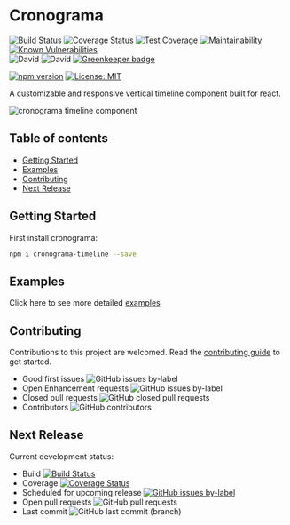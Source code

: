 # Cronograma

[![Build Status](https://travis-ci.com/alexolivas/cronograma.svg?branch=master)](https://travis-ci.com/alexolivas/cronograma)
[![Coverage Status](https://coveralls.io/repos/github/alexolivas/cronograma/badge.svg?branch=master)](https://coveralls.io/github/alexolivas/cronograma?branch=master)
[![Test Coverage](https://api.codeclimate.com/v1/badges/a99a88d28ad37a79dbf6/test_coverage)](https://codeclimate.com/github/codeclimate/codeclimate/test_coverage)
[![Maintainability](https://api.codeclimate.com/v1/badges/a99a88d28ad37a79dbf6/maintainability)](https://codeclimate.com/github/codeclimate/codeclimate/maintainability)
[![Known Vulnerabilities](https://snyk.io/test/github/alexolivas/cronograma/badge.svg?targetFile=package.json)](https://snyk.io/test/github/alexolivas/cronograma?targetFile=package.json)  
![David](https://img.shields.io/david/alexolivas/cronograma)
![David](https://img.shields.io/david/dev/alexolivas/cronograma)
[![Greenkeeper badge](https://badges.greenkeeper.io/alexolivas/cronograma.svg)](https://greenkeeper.io/)  

[![npm version](https://badge.fury.io/js/cronograma-timeline.svg)](https://badge.fury.io/js/cronograma-timeline)
[![License: MIT](https://img.shields.io/badge/License-MIT-green.svg)](https://jeremy.mit-license.org)

A customizable and responsive vertical timeline component built for react.

![cronograma timeline component](https://cronograma-timeline.s3.amazonaws.com/default-timeline.png "Cronograma")

## Table of contents

- [Getting Started](#getting-started)
- [Examples](#examples)
- [Contributing](#contributing)
- [Next Release](#next-release)

## Getting Started

First install cronograma:

```sh
npm i cronograma-timeline --save
```

## Examples

Click here to see more detailed [examples](https://alexolivas.github.io/cronograma)

## Contributing

Contributions to this project are welcomed. Read the [contributing guide](docs/CONTRIBUTING.md) to get started.

- Good first issues ![GitHub issues by-label](https://img.shields.io/github/issues/alexolivas/cronograma/good%20first%20issue?style=flat-square)
- Open Enhancement requests ![GitHub issues by-label](https://img.shields.io/github/issues/alexolivas/cronograma/enhancement?style=flat-square)
- Closed pull requests ![GitHub closed pull requests](https://img.shields.io/github/issues-pr-closed/alexolivas/cronograma)
- Contributors ![GitHub contributors](https://img.shields.io/github/contributors/alexolivas/cronograma)

## Next Release

Current development status:

- Build [![Build Status](https://travis-ci.com/alexolivas/cronograma.svg?branch=develop)](https://travis-ci.com/alexolivas/cronograma)
- Coverage [![Coverage Status](https://coveralls.io/repos/github/alexolivas/cronograma/badge.svg?branch=develop)](https://coveralls.io/github/alexolivas/cronograma?branch=develop)
- Scheduled for upcoming release [![GitHub issues by-label](https://img.shields.io/github/issues/badges/shields/scheduled%20for%20release)](https://github.com/alexolivas/cronograma/issues?q=is%3Aopen+is%3Aissue+project%3Aalexolivas%2Fcronograma%2F1)
- Open pull requests ![GitHub pull requests](https://img.shields.io/github/issues-pr-raw/alexolivas/cronograma)
- Last commit ![GitHub last commit (branch)](https://img.shields.io/github/last-commit/alexolivas/cronograma/develop)
